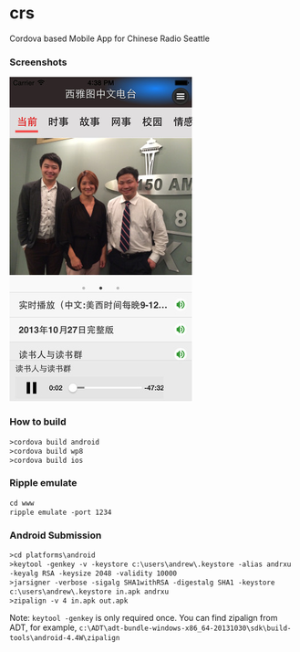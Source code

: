 # crs
Cordova based Mobile App for Chinese Radio Seattle
### Screenshots
![](screenshots/screen.jpeg)

### How to build 
```
>cordova build android 
>cordova build wp8
>cordova build ios
```

### Ripple emulate 
```
cd www
ripple emulate -port 1234
```

### Android Submission

```
>cd platforms\android
>keytool -genkey -v -keystore c:\users\andrew\.keystore -alias andrxu -keyalg RSA -keysize 2048 -validity 10000
>jarsigner -verbose -sigalg SHA1withRSA -digestalg SHA1 -keystore c:\users\andrew\.keystore in.apk andrxu
>zipalign -v 4 in.apk out.apk
```

Note: ```keytool -genkey``` is only required once. You can find zipalign from ADT, for example, ```c:\ADT\adt-bundle-windows-x86_64-20131030\sdk\build-tools\android-4.4W\zipalign```


